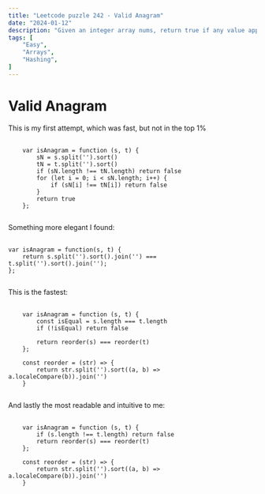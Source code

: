 ```yaml
---
title: "Leetcode puzzle 242 - Valid Anagram"
date: "2024-01-12"
description: "Given an integer array nums, return true if any value appears at least twice in the array, and return false if every element is distinct."
tags: [
    "Easy",
    "Arrays",
    "Hashing",
]
---
```


# Valid Anagram
This is my first attempt, which was fast, but not in the top 1%
<!-- markdownlint-disable MD033 -->
<pre class="line-numbers language-javascript" data-start="1">
  <code>
    var isAnagram = function (s, t) {
        sN = s.split('').sort()
        tN = t.split('').sort()
        if (sN.length !== tN.length) return false
        for (let i = 0; i < sN.length; i++) {
            if (sN[i] !== tN[i]) return false
        }
        return true
    };
  </code>
</pre>
<!-- markdownlint-disable MD033 -->

Something more elegant I found:

<!-- markdownlint-disable MD033 -->
<pre class="line-numbers language-javascript" data-start="1">
  <code>
var isAnagram = function(s, t) {
    return s.split('').sort().join('') === t.split('').sort().join('');
};
  </code>
</pre>
<!-- markdownlint-disable MD033 -->

This is the fastest:

<!-- markdownlint-disable MD033 -->
<pre class="line-numbers language-javascript" data-start="1">
  <code>
    var isAnagram = function (s, t) {
        const isEqual = s.length === t.length
        if (!isEqual) return false

        return reorder(s) === reorder(t)
    };

    const reorder = (str) => {
        return str.split('').sort((a, b) => a.localeCompare(b)).join('')
    }
  </code>
</pre>
<!-- markdownlint-disable MD033 -->

And lastly the most readable and intuitive to me:

<!-- markdownlint-disable MD033 -->
<pre class="line-numbers language-javascript" data-start="1">
  <code>
    var isAnagram = function (s, t) {
        if (s.length !== t.length) return false
        return reorder(s) === reorder(t)
    };

    const reorder = (str) => {
        return str.split('').sort((a, b) => a.localeCompare(b)).join('')
    }
  </code>
</pre>
<!-- markdownlint-disable MD033 -->

